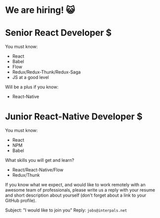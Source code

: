 # We are hiring! :smiley_cat:

# Senior React Developer $

You must know:

- React
- Babel
- Flow
- Redux/Redux-Thunk/Redux-Saga
- JS at a good level

Will be a plus if you know:

- React-Native

# Junior React-Native Developer $

You must know:

- React
- NPM
- Babel

What skills you will get and learn?

- React/React-Native/Flow
- Redux/Thunk

If you know what we expect, and would like to work remotely with an awesome team of professionals, please write us a reply with your resume and short description about yourself (don't forget about a link to your GitHub profile).

Subject: "I would like to join you"
Reply: `jobs@interpals.net`
